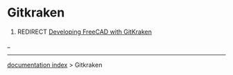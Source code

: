 # Gitkraken
1.  REDIRECT [Developing FreeCAD with GitKraken](Developing_FreeCAD_with_GitKraken.md)



_

---
[documentation index](../README.md) > Gitkraken
